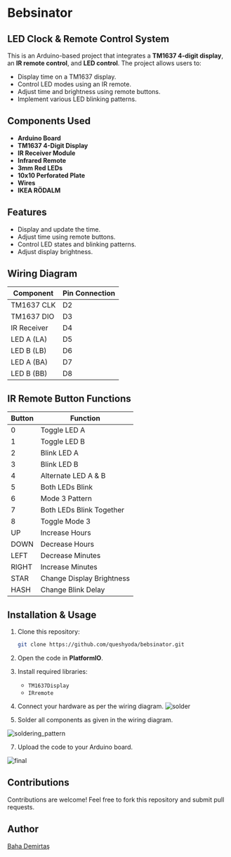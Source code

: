 # Bebsinator
## LED Clock & Remote Control System

This is an Arduino-based project that integrates a **TM1637 4-digit display**, an **IR remote control**, and **LED control**. The project allows users to:

- Display time on a TM1637 display.
- Control LED modes using an IR remote.
- Adjust time and brightness using remote buttons.
- Implement various LED blinking patterns.

## Components Used

- **Arduino Board**
- **TM1637 4-Digit Display**
- **IR Receiver Module**
- **Infrared Remote**
- **3mm Red LEDs**
- **10x10 Perforated Plate**
- **Wires**
- **IKEA RÖDALM**

## Features

- Display and update the time.
- Adjust time using remote buttons.
- Control LED states and blinking patterns.
- Adjust display brightness.

## Wiring Diagram

| Component       | Pin Connection |
|----------------|---------------|
| TM1637 CLK     | D2            |
| TM1637 DIO     | D3            |
| IR Receiver    | D4            |
| LED A (LA)     | D5            |
| LED B (LB)     | D6            |
| LED A (BA)     | D7            |
| LED B (BB)     | D8            |

## IR Remote Button Functions

| Button  | Function |
|---------|----------|
| 0       | Toggle LED A |
| 1       | Toggle LED B |
| 2       | Blink LED A |
| 3       | Blink LED B |
| 4       | Alternate LED A & B |
| 5       | Both LEDs Blink |
| 6       | Mode 3 Pattern |
| 7       | Both LEDs Blink Together |
| 8       | Toggle Mode 3 |
| UP      | Increase Hours |
| DOWN    | Decrease Hours |
| LEFT    | Decrease Minutes |
| RIGHT   | Increase Minutes |
| STAR    | Change Display Brightness |
| HASH    | Change Blink Delay |

## Installation & Usage

1. Clone this repository:
   ```sh
   git clone https://github.com/queshyoda/bebsinator.git
   ```
2. Open the code in **PlatformIO**.
3. Install required libraries:
   - `TM1637Display`
   - `IRremote`
4. Connect your hardware as per the wiring diagram.
![solder](https://github.com/user-attachments/assets/525720d6-990f-443e-9b03-173625927811)


5. Solder all components as given in the wiring diagram.
     
![soldering_pattern ](https://github.com/user-attachments/assets/a033a326-e260-4c95-b9f6-1a38e3ccd1c9)

7. Upload the code to your Arduino board.

![final ](https://github.com/user-attachments/assets/7a701929-b87f-4c9a-8f2b-300c91b16481)

## Contributions
Contributions are welcome! Feel free to fork this repository and submit pull requests.

## Author
[Baha Demirtaş](https://github.com/queshyoda)

